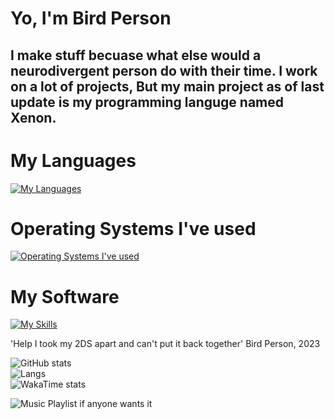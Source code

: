# Yo, I'm Bird Person
## I make stuff becuase what else would a neurodivergent person do with their time. I work on a lot of projects, But my main project as of last update is my programming languge named Xenon.

# My Languages
[![My Languages](https://skillicons.dev/icons?i=c,cs,css,py,rust,html,js,ts)](https://skillicons.dev)

# Operating Systems I've used
[![Operating Systems I've used](https://skillicons.dev/icons?i=arch,linux,windows,mint)](https://skillicons.dev)

# My Software
[![My Skills](https://skillicons.dev/icons?i=codepen,git,github,neovim,robloxstudio,sublime,unity,unreal,visualstudio,vscode,deno,nodejs)](https://skillicons.dev)

'Help I took my 2DS apart and can't put it back together' Bird Person, 2023

![GitHub stats](https://github-readme-stats.vercel.app/api?username=applepiecodes&theme=merko&custom_title=Report%20Card)<br>
![Langs](https://github-readme-stats.vercel.app/api/top-langs/?username=applepiecodes&layout=pie&theme=merko&custom_title=Languages%20I%20Tolerate%20The%20Most)<br>
![WakaTime stats](https://github-readme-stats.vercel.app/api/wakatime?username=ApplePieCodes&theme=merko&custom_title=Time%20Wasted)<br>

![Music Playlist if anyone wants it](https://music.youtube.com/playlist?list=PLXRPSzuu_0CzZ1evRL3L8QkBwuQTpVXxD)<br>
